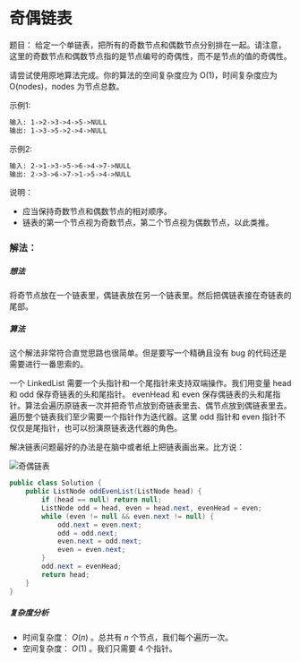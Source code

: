 # 奇偶链表

题目： 给定一个单链表，把所有的奇数节点和偶数节点分别排在一起。请注意，这里的奇数节点和偶数节点指的是节点编号的奇偶性，而不是节点的值的奇偶性。

请尝试使用原地算法完成。你的算法的空间复杂度应为 O(1)，时间复杂度应为 O(nodes)，nodes 为节点总数。

示例1:

```tex
输入: 1->2->3->4->5->NULL
输出: 1->3->5->2->4->NULL
```

示例2:

```tex
输入: 2->1->3->5->6->4->7->NULL 
输出: 2->3->6->7->1->5->4->NULL
```

说明：

* 应当保持奇数节点和偶数节点的相对顺序。
* 链表的第一个节点视为奇数节点，第二个节点视为偶数节点，以此类推。

### 解法：

##### **想法**

将奇节点放在一个链表里，偶链表放在另一个链表里。然后把偶链表接在奇链表的尾部。

##### **算法**

这个解法非常符合直觉思路也很简单。但是要写一个精确且没有 bug 的代码还是需要进行一番思索的。

一个 LinkedList 需要一个头指针和一个尾指针来支持双端操作。我们用变量 head 和 odd 保存奇链表的头和尾指针。 evenHead 和 even 保存偶链表的头和尾指针。算法会遍历原链表一次并把奇节点放到奇链表里去、偶节点放到偶链表里去。遍历整个链表我们至少需要一个指针作为迭代器。这里 odd 指针和 even 指针不仅仅是尾指针，也可以扮演原链表迭代器的角色。

解决链表问题最好的办法是在脑中或者纸上把链表画出来。比方说：

![奇偶链表](http://gitlab.wsh-study.com/xp-study/LeeteCode/blob/master/数据结构/基础数据结构/链表/images/奇偶链表/奇偶链表1.jpg)

```java
public class Solution {
    public ListNode oddEvenList(ListNode head) {
        if (head == null) return null;
        ListNode odd = head, even = head.next, evenHead = even;
        while (even != null && even.next != null) {
            odd.next = even.next;
            odd = odd.next;
            even.next = odd.next;
            even = even.next;
        }
        odd.next = evenHead;
        return head;
    }
}
```

##### **复杂度分析**

- 时间复杂度： *O*(*n*) 。总共有 *n* 个节点，我们每个遍历一次。
- 空间复杂度： *O*(1) 。我们只需要 4 个指针。

